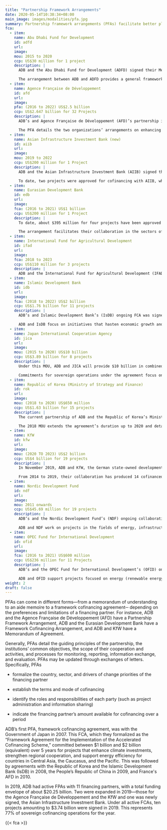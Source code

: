 ```yaml
---
title: "Partnership Framework Arrangements"
date: 2020-05-14T10:38:34+08:00
main_image: images/modalities/pfa.jpg
summary: Partnership framework arrangements (PFAs) facilitate better planning and coordination of joint cofinancing activities. They enable ADB and a partner to cofinance projects—either as PSCs or via trust funds─ that match their sector and country priorities over a specific period of time. PFAs allow both parties to commit and pool resources that will support their common project pipeline. This type of arrangement increases the predictability of cofinancing volumes. They also make negotiations for individual projects in the pipeline, and the reporting and exchange of information on said projects, a little easier.
fca:
  - item:
    name: Abu Dhabi Fund for Development
    id: adfd
    url:
    image:
    mou: 2015 to 2020
    ccp: US$30 million for 1 project
    description: |
      ADB and the Abu Dhabi Fund for Development (ADFD) signed their Memorandum of Understanding (MOU) on Establishing Cooperation Arrangements in February 2012 and extended it in September 2015 to cover collaboration from 2015 until 2020. Under this arrangement, ADFD provided $30 million to cofinance a transport project in 2019.

      The arrangement between ADB and ADFD provides a general framework for both institutions to develop and undertake collaborative work to pursue common objectives more strategically and effectively. Their priority sectors of cooperation are education, energy, finance, health, regional initiatives, trade, transport, and urban services.
  - item:
    name: Agence Française de Développement
    id: afd
    url:
    image:
    pfa: (2016 to 2022) US$2.5 billion
    ccp: US$2.647 billion for 32 Projects
    description: |
      ADB’s and Agence Française de Développement (AFD)’s partnership is built on their common goal of inclusive development and sustainable growth in Asia and the Pacific. In 2019, these two institutions strengthened their partnership by amending their existing Partnership Framework Agreement (PFA)-- originally signed in 2016-- to increase their commitment from $1.5 billion each to $2.5 billion each. In the first 3 years of the PFA, the two have exceeded their original individual commitment of $1.5 million, with France committing $1.58 billion. Two projects were approved for cofinancing under this arrangement in 2019-- the [Green Power Development and Energy Efficiency Improvement Investment Program—Tranche 2](https://www.adb.org/projects/47037-005/main#project-pds) in Sri Lanka and the [Shandong Green Development Fund in the People’s Republic of China](https://www.adb.org/projects/51194-001/main#project-pds).

      The PFA details the two organizations’ arrangements on enhancing institutional, research, and knowledge cooperation. It also reflects how they will pursue their operational cooperation in the form of cofinancing, joint research and development of knowledge products, a staff exchange program, and regular policy dialogue in the spirit of the Paris Declaration on Aid Effectiveness.
  - item:
    name: Asian Infrastructure Investment Bank (new)
    id: aiib
    url:
    image:
    mou: 2019 to 2022
    ccp: US$200 million for 1 Project
    description: |
      ADB and the Asian Infrastructure Investment Bank (AIIB) signed their cofinancing framework agreement in March 2019. This new agreement guides the two organizations’ collaboration going forward and builds on their previous MOU on Strengthening Cooperation, which they signed in May 2016.

      To date, two projects were approved for cofinancing with AIIB, while two more sovereign projects and five non-sovereign are in the pipeline. They cofinanced the [Dhaka and Western Zone Transmission Grid Expansion](https://www.adb.org/projects/51137-003/main#project-pds) in 2019. ADB and AIIB are working together to improve economic and social development in Asia through cofinancing of infrastructure projects.
  - item:
    name: Eurasian Development Bank
    id: edb
    url:
    image:
    fca: (2016 to 2021) US$1 billion
    ccp: US$200 million for 1 Project
    description: |
      To date, about $395 million for four projects have been approved under ADB’s and the Eurasian Development Bank (EDB)’s FCA, which they first signed in May 2013. Under this arrangement, EDB provided cofinancing of $715 million from 2013 to 2016. They extended their collaboration up to 2021 with a new FCA worth $1 billion, signed in _________. This new arrangement aims to deepen their cooperation and institutional partnership. It also enables them to explore new cofinancing opportunities.

      The arrangement facilitates their collaboration in the sectors of agriculture, energy, public service, and transport. Their partnership covers work in their common member countries such as Armenia, Kazakhstan, Kyrgyz Republic, and Tajikistan.
  - item:
    name: International Fund for Agricultural Development
    id: ifad
    url:
    image:
    fca: 2018 to 2023
    ccp: US$110 million for 3 projects
    description: |
      ADB and the International Fund for Agricultural Development (IFAD) have two agreements, an MOU signed in 2003 and an FCA in 2004. The FCA was extended in 2018 to cover the period from 2018 to 2023. This agreement helps both institutes to identify different financing modes that can be used to support agricultural projects and activities in priority countries. It also enables them to work together in ensuring agricultural development and food security in select countries in Asia and the Pacific.
  - item:
    name: Islamic Development Bank
    id: idb
    url:
    image:
    fca: (2018 to 2022) US$2 billion
    ccp: US$1.76 billion for 11 projects
    description: |
      ADB’s and Islamic Development Bank’s (IsDB) ongoing FCA was signed in 2017 and covers the period from 2018 to 2022. Under this agreement, IsDB committed US$1.59 for ten projects. This arrangement builds on previous FCAs between the two, the first of which was signed in 2008.

      ADB and IsDB focus on initiatives that hasten economic growth and improve the quality of life in their common member countries. Their projects have provided key infrastructure in Afghanistan, Azerbaijan, Bangladesh, Indonesia, Kazakhstan, Kyrgyz Republic, Maldives, Pakistan, Tajikistan, Turkmenistan, and Uzbekistan. Although the bulk of their projects focuses on power and transport connectivity, they also prioritize projects in the fields of education, urban development, agriculture, health, regional cooperation, private sector development, and public-private partnership.
  - item:
    name: Japan International Cooperation Agency
    id: jica
    url:
    image:
    mou: (2015 to 2020) US$10 billion
    ccp: US$3.89 billion for 8 projects
    description: |
      Under this MOU, ADB and JICA will provide $10 billion in combined cofinancing to sovereign borrowers from 2015 to 2020. As of 30 November 2019, the combined cofinancing amount approved by ADB and JICA is roughly US$7.3 billion-- US$3.8 billion by ADB and US$3.4 billion by JICA. These include two transport projects approved in 2019, the South Asia Subregional Economic Cooperation Port Access Elevated Highway in Sri Lanka and the Malolos-Clark Railway—Tranche 1 in the Philippines.

      Commitments for sovereign operations under the agreement focus on projects that promote resilience against natural disasters, reduction in environmental burdens and social costs, economic efficiency, safety in use and operation, and development of local human resources.
  - item:
    name: Republic of Korea (Ministry of Strategy and Finance)
    id: rok
    url:
    image:
    mou: (2018 to 2020) US$650 million
    ccp: US$1.63 billion for 15 projects
    description: |
      The current partnership of ADB and the Republic of Korea’s Ministry of Strategy and Finance is under an MOU signed in May 2018. This agreement builds on the gains of their two previous agreements signed in 2011 and 2015.

      The 2018 MOU extends the agreement’s duration up to 2020 and details Korea’s commitment to provide $650 million of concessional loans to cofinance ADB projects and programs. Projects under this arrangement focus on renewable energy, energy efficiency, water supply and sanitation, waste treatment, sustainable transport, information and communication technology, and climate change. In 2019, two projects were cofinanced under this FCA: the Ulaanbaatar Air Quality Improvement Program in Mongolia and the Energy Sector Reforms and Financial Sustainability Program—Subprogram 1 in Pakistan.
  - item:
    name: KfW
    id: kfw
    url:
    image:
    mou: (2020 TO 2023) US$2 billion
    ccp: US$4 billion for 19 projects
    description: |
      In November 2019, ADB and KfW, the German state-owned development bank, expanded their existing cofinancing partnership with an additional US$2 billion over the next 4 years to support continued economic development in Asia and Pacific Region. This revised MOU for cofinancing expands the previous US$2 billion cofinancing partnership that ADB and KfW launched in 2014 and renewed in 2017 for an additional US$2 billion. Three projects were cofinanced in 2019 under this arrangement: Green Energy Corridor and Grid Strengthening in India; Fiscal and Public Expenditure Management Program-Subprogram 3 in Indonesia, and the Shandong Green Development Fund in the People’s Republic of China.

      From 2014 to 2019, their collaboration has produced 14 cofinanced projects. Their sectors of common interest include renewable energy and energy efficiency, urban infrastructure including urban mobility and climate finance, small and medium-sized enterprises financing and financial inclusion, health, vocational training, and regional integration.
  - item:
    name: Nordic Development Fund
    id: ndf
    url:
    image:
    mou: 2011 onwards
    ccp: US$45.69 million for 19 projects
    description: |
      ADB’s and the Nordic Development Fund’s (NDF) ongoing collaboration is under an MOU, signed in January 2011, for institutional cooperation and cofinancing of programs and projects. This arrangement specified the type of initiatives the NDF will support, which include pilot projects on climate change mitigation and adaptation. To date, this partnership has cofinanced 19 projects, the most recent of which is the ongoing ADB Ventures, a new impact investment platform launched in 2019. This project supports and invests in technology-driven businesses that can help ADB DMCs achieve the Sustainable Development Goals.

      ADB and NDF work on projects in the fields of energy, infrastructure, and natural resources sectors. NDF projects are currently concentrated in Bangladesh, Cambodia, the Lao People's Democratic Republic, Nepal, Sri Lanka, and Viet Nam.
  - item:
    name: OPEC Fund for International Development
    id: ofid
    url:
    image:
    fca: (2016 to 2021) US$600 million
    ccp: US$236 million for 11 Projects
    description: |
      ADB’s and the OPEC Fund for International Development’s (OFID) ongoing collaboration is through an FCA they signed in August 2016 that runs through to 2021. The agreement provided $600 million in cofinancing for projects from 2016 to 2021. This FCA expands the MOU they both signed in April 2015.

      ADB and OFID support projects focused on energy (renewable energy and energy efficiency), transport, agriculture, water supply and sanitation, education, and health. In 2019, the Central Asia Regional Economic Cooperation Corridors 2, 3, and 5 project in Tajikistan was cofinanced under this arrangement.
weight: 2
draft: false
---
```


PFAs can come in different forms—from a memorandum of understanding to an aide memoire to a framework cofinancing agreement─ depending on the preferences and limitations of a financing partner. For instance, ADB and the Agence Française de Développement (AFD) have a Partnership Framework Arrangement, ADB and the Eurasian Development Bank have a Framework Cofinancing Arrangement, and ADB and KfW have a Memorandum of Agreement.

Generally, PFAs detail the guiding principles of the partnership, the institutions’ common objectives, the scope of their cooperation and activities, and processes for monitoring, reporting, information exchange, and evaluation. PFAs may be updated through exchanges of letters. Specifically, PFAs

* formalize the country, sector, and drivers of change priorities of the financing partner

* establish the terms and mode of cofinancing

* identify the roles and responsibilities of each party (such as project administration and information sharing)

* indicate the financing partner’s amount available for cofinancing over a period

ADB’s first PFA, framework cofinancing agreement, was with the Government of Japan in 2007. This FCA, which they formalized as the “Framework Agreement for the Implementation of the Accelerated Cofinancing Scheme,” committed between $1 billion and $2 billion (equivalent) over 5 years for projects that enhance climate investments, strengthen regional cooperation, and support energy efficiency for countries in Central Asia, the Caucasus, and the Pacific. This was followed by agreements with the Republic of Korea and the Islamic Development Bank (IsDB) in 2008, the People’s Republic of China in 2009, and France's AFD in 2010.

In 2019, ADB had active FPAs with 11 financing partners, with a total funding envelope of about $20.25 billion. Two were expanded in 2019—those for the Agence Française de Développement and the KfW and one was newly signed, the Asian Infrastructure Investment Bank. Under all active FCAs, ten projects amounting to $3.74 billion were signed in 2019. This represents 77% of sovereign cofinancing operations for the year.


{{< fca >}}